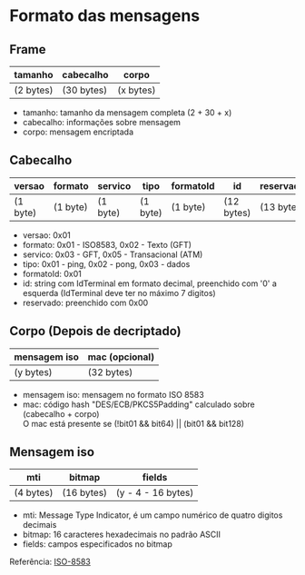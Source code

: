 

Formato das mensagens
=====================


Frame
-----

| tamanho   |   cabecalho    |      corpo          |
|-----------|----------------|---------------------|
| (2 bytes) |   (30 bytes)   |      (x bytes)      |


- tamanho: tamanho da mensagem completa (2 + 30 + x)
- cabecalho: informações sobre mensagem
- corpo: mensagem encriptada


Cabecalho
---------

| versao   | formato  | servico  | tipo     | formatoId | id         | reservado  |
|----------|----------|----------|----------|-----------|------------|------------|
| (1 byte) | (1 byte) | (1 byte) | (1 byte) | (1 byte)  | (12 bytes) | (13 bytes) |


- versao: 0x01
- formato: 0x01 - ISO8583, 0x02 - Texto (GFT)
- servico: 0x03 - GFT, 0x05 - Transacional (ATM)
- tipo: 0x01 - ping, 0x02 - pong, 0x03 - dados
- formatoId: 0x01
- id: string com IdTerminal em formato decimal, preenchido com '0' a esquerda
    (IdTerminal deve ter no máximo 7 digitos)
- reservado: preenchido com 0x00


Corpo (Depois de decriptado)
-----

 |        mensagem iso       |  mac (opcional)  |
 |---------------------------|------------------|
 |        (y bytes)          |  (32 bytes)      |


- mensagem iso: mensagem no formato ISO 8583
- mac: código hash "DES/ECB/PKCS5Padding" calculado sobre (cabecalho + corpo)<br>
  O mac está presente se (!bit01 && bit64) || (bit01 && bit128)


Mensagem iso
------------

|  mti        |  bitmap      |    fields                |
|-------------|--------------|--------------------------|
|  (4 bytes)  |  (16 bytes)  |    (y - 4 - 16 bytes)    |


- mti: Message Type Indicator, é um campo numérico de quatro digitos decimais
- bitmap: 16 caracteres hexadecimais no padrão ASCII
- fields: campos especificados no bitmap

Referência: <a href="https://en.wikipedia.org/wiki/ISO_8583">ISO-8583</a>
